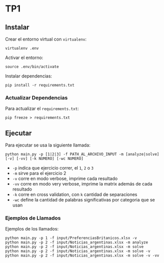 # TP1

## Instalar

Crear el entorno virtual con `virtualenv`:
```
virtualenv .env
```

Activar el entorno:
```
source .env/bin/activate
```

Instalar dependencias:
```
pip install -r requirements.txt
```

### Actualizar Dependencias

Para actualizar el `requirements.txt`:
```
pip freeze > requirements.txt
```

## Ejecutar

Para ejecutar se usa la siguiente llamada:
```
python main.py -p [1|2|3] -f PATH_AL_ARCHIVO_INPUT -m [analyze|solve] [-v] [-vv] [-k NUMERO] [-wc NUMERO]
```

- `-p` indica que ejercicio correr, el `1`, `2` o `3`
- `-m` sirve para el ejercicio 2
- `-v` corre en modo verbose, imprime cada resultado
- `-vv` corre en modo very verbose, imprime la matrix además de cada resultado
- `-k` corre en cross validation, con `k` cantidad de separaciones
- `-wc` define la cantidad de palabras significativas por categoria que se usan

### Ejemplos de Llamados

Ejemplos de los llamados:
```
python main.py -p 1 -f input/PreferenciasBritanicos.xlsx -v
python main.py -p 2 -f input/Noticias_argentinas.xlsx -m analyze
python main.py -p 2 -f input/Noticias_argentinas.xlsx -m solve
python main.py -p 2 -f input/Noticias_argentinas.xlsx -m solve -v
python main.py -p 2 -f input/Noticias_argentinas.xlsx -m solve -v -vv
```
